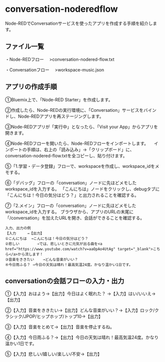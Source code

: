 # conversation-noderedflow

Node-REDでConversationサービスを使ったアプリを作成する手順を紹介します。

## ファイル一覧
・Node-REDフロー
　>conversation-nodered-flow.txt

・Conversationフロー
　>workspace-music.json


## アプリの作成手順
①Bluemix上で、「Node-RED Starter」を作成します。

②作成したら、Node-REDの実行環境に、「Conversation」サービスをバインドし、Node-REDアプリを再ステージングします。

③Node-REDアプリが「実行中」となったら、「Visit your App」からアプリを開きます。

④Node-REDフローを開いたら、Node-REDフローをインポートします。
　インポートの手順は、右上の「読み込み」→「クリップボード」に、conversation-nodered-flow.txtを全コピーし、貼り付けます。

⑤「1.学習・データ登録」フローで、workspaceを作成し、workspace_idをメモする。

⑥「デバッグ」フローの「conversation」ノードに先ほどメモしたworkspace_idを入力する。
「こんにちは」ノードをクリックし、debugタブに「こんにちは！今日の気分はどう？」と出力されることを確認する。

⑦「2.メイン」フローの「conversation」ノードに先ほどメモしたworkspace_idを入力する。
ブラウザから、アプリのURLの末尾に「/conversation」を加えたURLを開き、会話ができることを確認する。

	入力、出力の例
	【入力		→【出力】
	①こんにちは	→こんにちは！今日の気分はどう？
	②悲しい		→では、悲しいときに元気が出る曲を<a href="https://www.youtube.com/watch?v=aaOpAo4UtAg" target="_blank">こちら</a>から流します！
	③音楽をききたい	→どんな音楽がいい？
	④今日雨ふる？	→今日の天気は晴れ！最高気温24度。かなり温かい1日です。


## conversationの会話フローの入力・出力
①【入力】おはよう→【出力】今日はよく眠れた？ →【入力】はい/いいえ→【出力】

②【入力】音楽をききたい→【出力】どんな音楽がいい？→【入力】ロック/クラシック/JPOP/ヒップホップ/トップ10→【出力】

③【入力】音楽をとめて→【出力】音楽を停止するね。 

④【入力】今日雨ふる？→【出力】今日の天気は晴れ！最高気温24度。かなり温かい1日です。

⑤【入力】悲しい/嬉しい/楽しい/不安→【出力】
